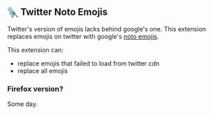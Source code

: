 ## <img style="width: 1.2em; vertical-align: -20%" src="https://raw.githubusercontent.com/googlefonts/noto-emoji/546287c772cd64dd2a7350a0727bd68c2e4cf759/svg/emoji_u1f426.svg" alt="bird" /> Twitter Noto Emojis

Twitter's version of emojis lacks behind google's one. This extension replaces emojis on twitter with google's [noto emojis](https://github.com/googlefonts/noto-emoji).

This extension can:
- replace emojis that failed to load from twitter cdn
- replace all emojis

### Firefox version?

Some day.
